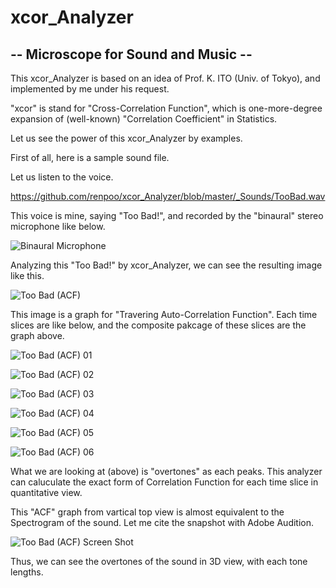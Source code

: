 # xcor_Analyzer
## -- Microscope for Sound and Music --

This xcor_Analyzer is based on an idea of Prof. K. ITO (Univ. of Tokyo), and implemented by me under his request.

"xcor" is stand for "Cross-Correlation Function", which is one-more-degree expansion of (well-known) "Correlation Coefficient" in Statistics.

Let us see the power of this xcor_Analyzer by examples.

First of all, here is a sample sound file.

Let us listen to the voice.

https://github.com/renpoo/xcor_Analyzer/blob/master/_Sounds/TooBad.wav


This voice is mine, saying "Too Bad!", and recorded by the "binaural" stereo microphone like below.

![Binaural Microphone](https://github.com/renpoo/xcor_Analyzer/blob/master/images/BinauralMic.jpeg)

Analyzing this "Too Bad!" by xcor_Analyzer, we can see the resulting image like this.

![Too Bad (ACF)](https://github.com/renpoo/xcor_Analyzer/blob/master/images/01%20(TooBad.wav)%2CACF%20%5BLeft%20%3C-%3ERight%5D%2CtimeS0%2C0.00%2CtimeE0%2C1.40%2Ctau%2C0.010.png)

This image is a graph for "Travering Auto-Correlation Function".
Each time slices are like below, and the composite pakcage of these slices are the graph above.

![Too Bad (ACF) 01](https://github.com/renpoo/xcor_Analyzer/blob/master/images/(TooBad.wav)%2CACF%20%5BLeft%20%3C-%3ERight%5D%2CtimeS0%2C0.00%2CtimeE0%2C1.40%2Ct%2C0.331.jpg)

![Too Bad (ACF) 02](https://github.com/renpoo/xcor_Analyzer/blob/master/images/(TooBad.wav)%2CACF%20%5BLeft%20%3C-%3ERight%5D%2CtimeS0%2C0.00%2CtimeE0%2C1.40%2Ct%2C0.341.jpg)

![Too Bad (ACF) 03](https://github.com/renpoo/xcor_Analyzer/blob/master/images/(TooBad.wav)%2CACF%20%5BLeft%20%3C-%3ERight%5D%2CtimeS0%2C0.00%2CtimeE0%2C1.40%2Ct%2C0.351.jpg)

![Too Bad (ACF) 04](https://github.com/renpoo/xcor_Analyzer/blob/master/images/(TooBad.wav)%2CACF%20%5BLeft%20%3C-%3ERight%5D%2CtimeS0%2C0.00%2CtimeE0%2C1.40%2Ct%2C0.361.jpg)

![Too Bad (ACF) 05](https://github.com/renpoo/xcor_Analyzer/blob/master/images/(TooBad.wav)%2CACF%20%5BLeft%20%3C-%3ERight%5D%2CtimeS0%2C0.00%2CtimeE0%2C1.40%2Ct%2C0.371.jpg)

![Too Bad (ACF) 06](https://github.com/renpoo/xcor_Analyzer/blob/master/images/(TooBad.wav)%2CACF%20%5BLeft%20%3C-%3ERight%5D%2CtimeS0%2C0.00%2CtimeE0%2C1.40%2Ct%2C0.381.jpg)


What we are looking at (above) is "overtones" as each peaks.
This analyzer can caluculate the exact form of Correlation Function for each time slice in quantitative view.


This "ACF" graph from vartical top view is almost equivalent to the Spectrogram of the sound.
Let me cite the snapshot with Adobe Audition.

![Too Bad (ACF) Screen Shot](https://github.com/renpoo/xcor_Analyzer/blob/master/images/Screen%20Shot%20(ACF)%20Too%20Bad.png)

Thus, we can see the overtones of the sound in 3D view, with each tone lengths.



